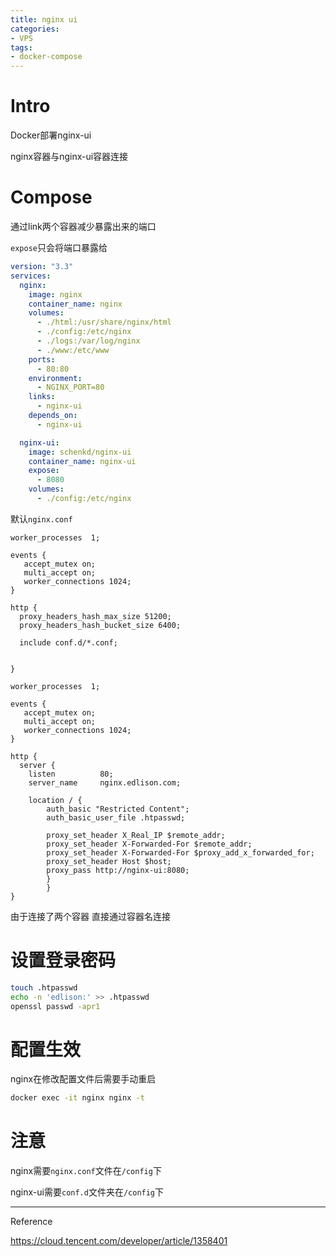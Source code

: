 ```yaml
---
title: nginx ui
categories: 
- VPS
tags: 
- docker-compose
---
```


# Intro

Docker部署nginx-ui

nginx容器与nginx-ui容器连接

<!--more-->

# Compose

通过link两个容器减少暴露出来的端口

`expose`只会将端口暴露给

```yaml
version: "3.3"
services:
  nginx:
    image: nginx
    container_name: nginx
    volumes:
      - ./html:/usr/share/nginx/html
      - ./config:/etc/nginx
      - ./logs:/var/log/nginx
      - ./www:/etc/www
    ports:
      - 80:80
    environment:
      - NGINX_PORT=80
    links:
      - nginx-ui
    depends_on:
      - nginx-ui

  nginx-ui:
    image: schenkd/nginx-ui
    container_name: nginx-ui
    expose:
      - 8080
    volumes:
      - ./config:/etc/nginx
```

默认`nginx.conf`

```nginx
worker_processes  1;

events {
   accept_mutex on;
   multi_accept on;
   worker_connections 1024;
}

http {
  proxy_headers_hash_max_size 51200;
  proxy_headers_hash_bucket_size 6400;

  include conf.d/*.conf;


}

```



```nginx
worker_processes  1;

events {
   accept_mutex on;
   multi_accept on;
   worker_connections 1024;
}

http {
  server {
    listen          80;
    server_name     nginx.edlison.com;

    location / {
        auth_basic "Restricted Content";
        auth_basic_user_file .htpasswd;

        proxy_set_header X_Real_IP $remote_addr;
        proxy_set_header X-Forwarded-For $remote_addr;
        proxy_set_header X-Forwarded-For $proxy_add_x_forwarded_for;
        proxy_set_header Host $host;
        proxy_pass http://nginx-ui:8080;
    	}
		}
}
```

由于连接了两个容器 直接通过容器名连接

# 设置登录密码

```sh
touch .htpasswd
echo -n 'edlison:' >> .htpasswd
openssl passwd -apr1
```

# 配置生效

nginx在修改配置文件后需要手动重启

```sh
docker exec -it nginx nginx -t
```

# 注意

nginx需要`nginx.conf`文件在`/config`下

nginx-ui需要`conf.d`文件夹在`/config`下







---

Reference

https://cloud.tencent.com/developer/article/1358401
